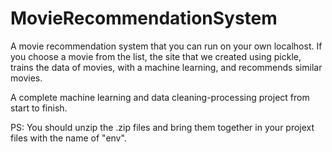 # MovieRecommendationSystem

A movie recommendation system that you can run on your own localhost. If you choose a movie from the list, the site that we created using pickle, trains the data of movies, with a machine learning, and recommends similar movies.

A complete machine learning and data cleaning-processing project from start to finish.

PS: You should unzip the .zip files and bring them together in your projext files with the name of "env".
